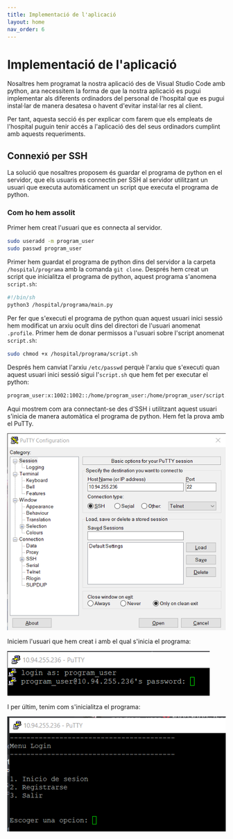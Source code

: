 ```yaml
---
title: Implementació de l'aplicació
layout: home
nav_order: 6
---
```


# Implementació de l'aplicació 

Nosaltres hem programat la nostra aplicació des de Visual Studio Code amb python, ara necessitem la forma de que la nostra aplicació es pugui implementar als diferents ordinadors del personal de l'hospital que es pugui instal·lar de manera desatesa o havent d'evitar instal·lar res al client.

Per tant, aquesta secció és per explicar com farem que els empleats de l'hospital puguin tenir accés a l'aplicació des del seus ordinadors cumplint amb aquests requeriments.

## Connexió per SSH 

La solució que nosaltres proposem és guardar el programa de python en el servidor, que els usuaris es connectin per SSH al servidor utilitzant un usuari que executa automàticament un script que executa el programa de python.

### Com ho hem assolit

Primer hem creat l'usuari que es connecta al servidor.

```bash
sudo useradd -m program_user
sudo passwd program_user 
```

Primer hem guardat el programa de python dins del servidor a la carpeta `/hospital/programa` amb la comanda `git clone`. Després hem creat un script que inicialitza el programa de python, aquest programa s'anomena `script.sh`:

```bash
#!/bin/sh
python3 /hospital/programa/main.py
```

Per fer que s'executi el programa de python quan aquest usuari inici sessió hem modificat un arxiu ocult dins del directori de l'usuari anomenat `.profile`. Primer hem de donar permissos a l'usuari sobre l'script anomenat `script.sh`:

```bash
sudo chmod +x /hospital/programa/script.sh
```

Després hem canviat l'arxiu `/etc/passwd` perquè l'arxiu que s'executi quan aquest usuari inici sessió sigui l'`script.sh` que hem fet per executar el python:

```bash
program_user:x:1002:1002::/home/program_user:/home/program_user/script.sh
```

Aqui mostrem com ara connectant-se des d'SSH i utilitzant aquest usuari s'inicia de manera automàtica el programa de python. Hem fet la prova amb el PuTTy.

![](/imagenes/postgres/Implementació%20aplicació/putty.png)

Iniciem l'usuari que hem creat i amb el qual s'inicia el programa:

![](/imagenes/postgres/Implementació%20aplicació/connexio.png)

I per últim, tenim com s'inicialitza el programa:

![](/imagenes/postgres/Implementació%20aplicació/sesion.png)